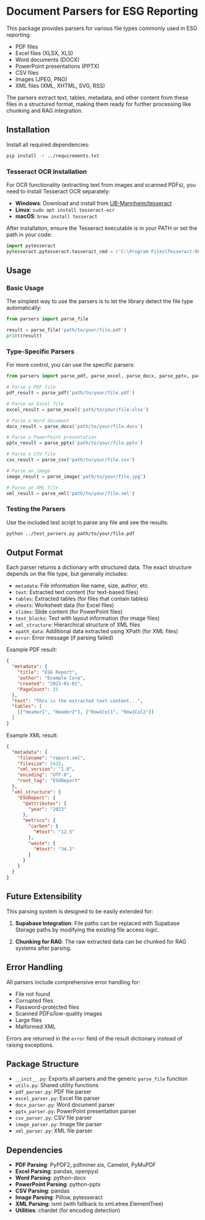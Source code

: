 # Document Parsers for ESG Reporting

This package provides parsers for various file types commonly used in ESG reporting:

- PDF files
- Excel files (XLSX, XLS)
- Word documents (DOCX)
- PowerPoint presentations (PPTX)
- CSV files
- Images (JPEG, PNG)
- XML files (XML, XHTML, SVG, RSS)

The parsers extract text, tables, metadata, and other content from these files in a structured format, making them ready for further processing like chunking and RAG integration.

## Installation

Install all required dependencies:

```bash
pip install -r ../requirements.txt
```

### Tesseract OCR Installation

For OCR functionality (extracting text from images and scanned PDFs), you need to install Tesseract OCR separately:

- **Windows**: Download and install from [UB-Mannheim/tesseract](https://github.com/UB-Mannheim/tesseract/wiki)
- **Linux**: `sudo apt install tesseract-ocr`
- **macOS**: `brew install tesseract`

After installation, ensure the Tesseract executable is in your PATH or set the path in your code:

```python
import pytesseract
pytesseract.pytesseract.tesseract_cmd = r'C:\Program Files\Tesseract-OCR\tesseract.exe'  # Windows example
```

## Usage

### Basic Usage

The simplest way to use the parsers is to let the library detect the file type automatically:

```python
from parsers import parse_file

result = parse_file('path/to/your/file.pdf')
print(result)
```

### Type-Specific Parsers

For more control, you can use the specific parsers:

```python
from parsers import parse_pdf, parse_excel, parse_docx, parse_pptx, parse_csv, parse_image, parse_xml

# Parse a PDF file
pdf_result = parse_pdf('path/to/your/file.pdf')

# Parse an Excel file
excel_result = parse_excel('path/to/your/file.xlsx')

# Parse a Word document
docx_result = parse_docx('path/to/your/file.docx')

# Parse a PowerPoint presentation
pptx_result = parse_pptx('path/to/your/file.pptx')

# Parse a CSV file
csv_result = parse_csv('path/to/your/file.csv')

# Parse an image
image_result = parse_image('path/to/your/file.jpg')

# Parse an XML file
xml_result = parse_xml('path/to/your/file.xml')
```

### Testing the Parsers

Use the included test script to parse any file and see the results:

```bash
python ../test_parsers.py path/to/your/file.pdf
```

## Output Format

Each parser returns a dictionary with structured data. The exact structure depends on the file type, but generally includes:

- `metadata`: File information like name, size, author, etc.
- `text`: Extracted text content (for text-based files)
- `tables`: Extracted tables (for files that contain tables)
- `sheets`: Worksheet data (for Excel files)
- `slides`: Slide content (for PowerPoint files)
- `text_blocks`: Text with layout information (for image files)
- `xml_structure`: Hierarchical structure of XML files
- `xpath_data`: Additional data extracted using XPath (for XML files)
- `error`: Error message (if parsing failed)

Example PDF result:

```json
{
  "metadata": {
    "title": "ESG Report",
    "author": "Example Corp",
    "created": "2023-01-01",
    "PageCount": 15
  },
  "text": "This is the extracted text content...",
  "tables": [
    [["Header1", "Header2"], ["Row1Col1", "Row1Col2"]]
  ]
}
```

Example XML result:

```json
{
  "metadata": {
    "filename": "report.xml",
    "filesize": 5432,
    "xml_version": "1.0",
    "encoding": "UTF-8",
    "root_tag": "ESGReport"
  },
  "xml_structure": {
    "ESGReport": {
      "@attributes": {
        "year": "2023"
      },
      "metrics": {
        "carbon": {
          "#text": "12.5"
        },
        "waste": {
          "#text": "34.2"
        }
      }
    }
  }
}
```

## Future Extensibility

This parsing system is designed to be easily extended for:

1. **Supabase Integration**: File paths can be replaced with Supabase Storage paths by modifying the existing file access logic.

2. **Chunking for RAG**: The raw extracted data can be chunked for RAG systems after parsing.

## Error Handling

All parsers include comprehensive error handling for:

- File not found
- Corrupted files
- Password-protected files
- Scanned PDFs/low-quality images
- Large files
- Malformed XML

Errors are returned in the `error` field of the result dictionary instead of raising exceptions.

## Package Structure

- `__init__.py`: Exports all parsers and the generic `parse_file` function
- `utils.py`: Shared utility functions
- `pdf_parser.py`: PDF file parser
- `excel_parser.py`: Excel file parser
- `docx_parser.py`: Word document parser
- `pptx_parser.py`: PowerPoint presentation parser
- `csv_parser.py`: CSV file parser
- `image_parser.py`: Image file parser
- `xml_parser.py`: XML file parser

## Dependencies

- **PDF Parsing**: PyPDF2, pdfminer.six, Camelot, PyMuPDF
- **Excel Parsing**: pandas, openpyxl
- **Word Parsing**: python-docx
- **PowerPoint Parsing**: python-pptx
- **CSV Parsing**: pandas
- **Image Parsing**: Pillow, pytesseract
- **XML Parsing**: lxml (with fallback to xml.etree.ElementTree)
- **Utilities**: chardet (for encoding detection) 